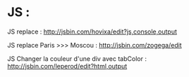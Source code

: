 # JS :

JS replace :  http://jsbin.com/hovixa/edit?js,console,output

JS replace Paris >>> Moscou : http://jsbin.com/zogega/edit


JS Changer la couleur d'une div avec tabColor :  http://jsbin.com/leperod/edit?html,output

